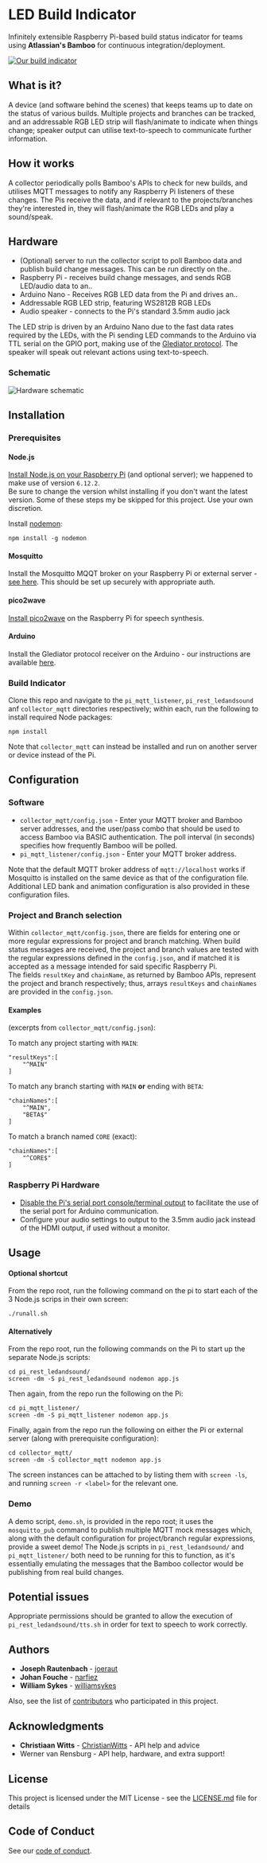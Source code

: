 # LED Build Indicator
Infinitely extensible Raspberry Pi-based build status indicator for teams using **Atlassian's Bamboo** for continuous integration/deployment.

[![](images/darth_small.jpg "Our build indicator")](images/darth.jpg)

## What is it?
A device (and software behind the scenes) that keeps teams up to date on the status of various builds.
Multiple projects and branches can be tracked, and an addressable RGB LED strip will flash/animate to indicate when things change; speaker output can utilise text-to-speech to communicate further information.

## How it works
A collector periodically polls Bamboo's APIs to check for new builds, and utilises MQTT messages to notify any Raspberry Pi listeners of these changes. The Pis receive the data, and if relevant to the projects/branches they're interested in, they will flash/animate the RGB LEDs and play a sound/speak.

## Hardware
* (Optional) server to run the collector script to poll Bamboo data and publish build change messages. This can be run directly on the..
* Raspberry Pi - receives build change messages, and sends RGB LED/audio data to an..
* Arduino Nano - Receives RGB LED data from the Pi and drives an..
* Addressable RGB LED strip, featuring WS2812B RGB LEDs
* Audio speaker - connects to the Pi's standard 3.5mm audio jack

The LED strip is driven by an Arduino Nano due to the fast data rates required by the LEDs, with the Pi sending LED commands to the Arduino via TTL serial on the GPIO port, making use of the [Glediator protocol](https://metalab.at/wiki/Blinkenschild). The speaker will speak out relevant actions using text-to-speech.

### Schematic
![](images/schematic.jpg "Hardware schematic")

## Installation

### Prerequisites

#### Node.js

[Install Node.js on your Raspberry Pi](http://thisdavej.com/beginners-guide-to-installing-node-js-on-a-raspberry-pi) (and optional server); we happened to make use of version `6.12.2`.  
Be sure to change the version whilst installing if you don't want the latest version. Some of these steps my be skipped for this project. Use your own discretion.

Install [nodemon](https://nodemon.io/):
```
npm install -g nodemon
```

#### Mosquitto

Install the Mosquitto MQQT broker on your Raspberry Pi or external server - [see here](https://learn.adafruit.com/diy-esp8266-home-security-with-lua-and-mqtt/configuring-mqtt-on-the-raspberry-pi). This should be set up securely with appropriate auth.

#### pico2wave

[Install pico2wave](https://elinux.org/RPi_Text_to_Speech_(Speech_Synthesis)) on the Raspberry Pi for speech synthesis.

#### Arduino

Install the Glediator protocol receiver on the Arduino - our instructions are available [here](arduino/).

### Build Indicator

Clone this repo and navigate to the `pi_mqtt_listener`, `pi_rest_ledandsound` anf `collector_mqtt` directories respectively; within each, run the following to install required Node packages:
```
npm install
```
Note that `collector_mqtt` can instead be installed and run on another server or device instead of the Pi.

## Configuration

### Software

* `collector_mqtt/config.json` - Enter your MQTT broker and Bamboo server addresses, and the user/pass combo that should be used to access Bamboo via BASIC authentication. The poll interval (in seconds) specifies how frequently Bamboo will be polled.
* `pi_mqtt_listener/config.json` - Enter your MQTT broker address.

Note that the default MQTT broker address of `mqtt://localhost` works if Mosquitto is installed on the same device as that of the configuration file.
Additional LED bank and animation configuration is also provided in these configuration files.

### Project and Branch selection

Within `collector_mqtt/config.json`, there are fields for entering one or more regular expressions for project and branch matching. When build status messages are received, the project and branch values are tested with the regular expressions defined in the `config.json`, and if matched it is accepted as a message intended for said specific Raspberry Pi.  
The fields `resultKey` and `chainName`, as returned by Bamboo APIs, represent the project and branch respectively; thus, arrays `resultKeys` and `chainNames` are provided in the `config.json`.

#### Examples

(excerpts from `collector_mqtt/config.json`):

To match any project starting with `MAIN`:
```
"resultKeys":[
    "^MAIN"
]
```

To match any branch starting with `MAIN` **or** ending with `BETA`:
```
"chainNames":[
    "^MAIN",
    "BETA$"
]
```

To match a branch named `CORE` (exact):
```
"chainNames":[
    "^CORE$"
]
```

### Raspberry Pi Hardware

* [Disable the Pi's serial port console/terminal output](https://www.cube-controls.com/2015/11/02/disable-serial-port-terminal-output-on-raspbian/)
to facilitate the use of the serial port for Arduino communication.
* Configure your audio settings to output to the 3.5mm audio jack instead of the HDMI output, if used without a monitor.

## Usage

#### Optional shortcut
From the repo root, run the following command on the pi to start each of the 3 Node.js scrips in their own screen:
```
./runall.sh
```
#### Alternatively
From the repo root, run the following commands on the Pi to start up the separate Node.js scripts:
```
cd pi_rest_ledandsound/
screen -dm -S pi_rest_ledandsound nodemon app.js
```
Then again, from the repo run the following on the Pi:
```
cd pi_mqtt_listener/
screen -dm -S pi_mqtt_listener nodemon app.js
```
Finally, again from the repo run the following on either the Pi or external server (along with prerequisite configuration):
```
cd collector_mqtt/
screen -dm -S collector_mqtt nodemon app.js
```
The screen instances can be attached to by listing them with `screen -ls`, and running `screen -r <label>` for the relevant one.

### Demo

A demo script, `demo.sh`, is provided in the repo root; it uses the `mosquitto_pub` command to publish multiple MQTT mock messages which, along with the default configuration for project/branch regular expressions, provide a sweet demo! The Node.js scripts in `pi_rest_ledandsound/` and `pi_mqtt_listener/` both need to be running for this to function, as it's essentially emulating the messages that the Bamboo collector would be publishing from real build changes.

## Potential issues

Appropriate permissions should be granted to allow the execution of `pi_rest_ledandsound/tts.sh` in order for text to speech to work correctly.

## Authors

* **Joseph Rautenbach** - [joeraut](https://github.com/joeraut)
* **Johan Fouche**  - [narfiez](https://github.com/narfiez)
* **William Sykes** - [williamsykes](https://github.com/williamsykes)

Also, see the list of [contributors](https://github.com/ImpactInc/build-indicator/graphs/contributors) who participated in this project.

## Acknowledgments

* **Christiaan Witts** - [ChristianWitts](https://github.com/ChristianWitts) - API help and advice
* Werner van Rensburg - API help, hardware, and extra support!

## License

This project is licensed under the MIT License - see the [LICENSE.md](LICENSE.md) file for details

## Code of Conduct

See our [code of conduct](CODE_OF_CONDUCT.md).
